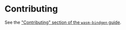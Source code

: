# Contributing

See the ["Contributing" section of the `wasm-bindgen`
guide](https://rustwasm.github.io/docs/wasm-bindgen/contributing/index.html).
